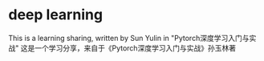 # deep learning
This is a learning sharing, written by Sun Yulin in "Pytorch深度学习入门与实战"
这是一个学习分享，来自于《Pytorch深度学习入门与实战》孙玉林著
